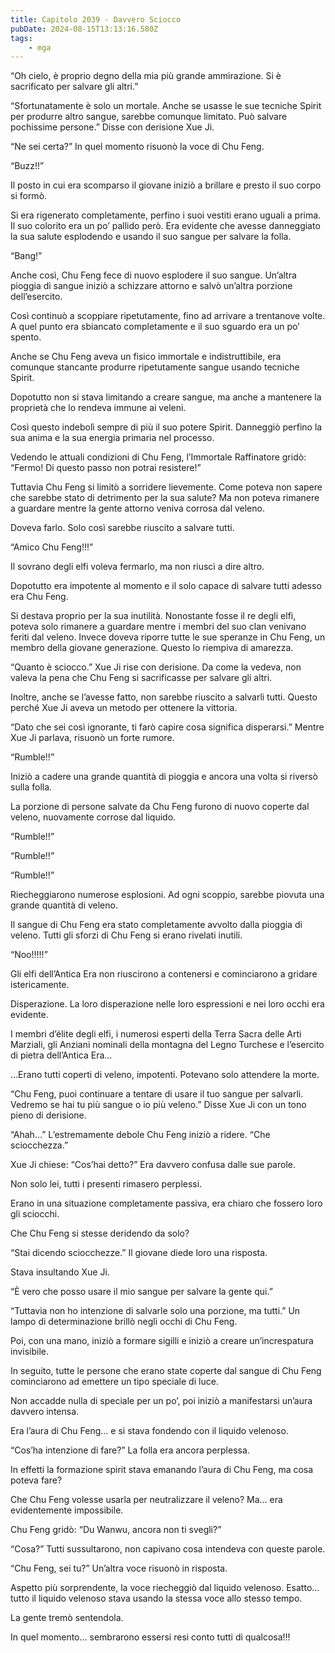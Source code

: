 ```yaml
---
title: Capitolo 2039 - Davvero Sciocco
pubDate: 2024-08-15T13:13:16.580Z
tags:
    - mga
---
```





“Oh cielo, è proprio degno della mia più grande ammirazione. Si è sacrificato per salvare gli altri.”


“Sfortunatamente è solo un mortale. Anche se usasse le sue tecniche Spirit per produrre altro sangue, sarebbe comunque limitato. Può salvare pochissime persone.” Disse con derisione Xue Ji.


“Ne sei certa?” In quel momento risuonò la voce di Chu Feng.


“Buzz!!”


Il posto in cui era scomparso il giovane iniziò a brillare e presto il suo corpo si formò.


Si era rigenerato completamente, perfino i suoi vestiti erano uguali a prima. Il suo colorito era un po’ pallido però. Era evidente che avesse danneggiato la sua salute esplodendo e usando il suo sangue per salvare la folla.


“Bang!”


Anche così, Chu Feng fece di nuovo esplodere il suo sangue. Un’altra pioggia di sangue iniziò a schizzare attorno e salvò un’altra porzione dell’esercito.


Così continuò a scoppiare ripetutamente, fino ad arrivare a trentanove volte. A quel punto era sbiancato completamente e il suo sguardo era un po’ spento.


Anche se Chu Feng aveva un fisico immortale e indistruttibile, era comunque stancante produrre ripetutamente sangue usando tecniche Spirit.


Dopotutto non si stava limitando a creare sangue, ma anche a mantenere la proprietà che lo rendeva immune ai veleni.


Così questo indebolì sempre di più il suo potere Spirit. Danneggiò perfino la sua anima e la sua energia primaria nel processo.


Vedendo le attuali condizioni di Chu Feng, l’Immortale Raffinatore gridò: “Fermo! Di questo passo non potrai resistere!”


Tuttavia Chu Feng si limitò a sorridere lievemente. Come poteva non sapere che sarebbe stato di detrimento per la sua salute? Ma non poteva rimanere a guardare mentre la gente attorno veniva corrosa dal veleno.

Doveva farlo. Solo così sarebbe riuscito a salvare tutti.

“Amico Chu Feng!!!”


Il sovrano degli elfi voleva fermarlo, ma non riuscì a dire altro.


Dopotutto era impotente al momento e il solo capace di salvare tutti adesso era Chu Feng.


Si destava proprio per la sua inutilità. Nonostante fosse il re degli elfi, poteva solo rimanere a guardare mentre i membri del suo clan venivano feriti dal veleno. Invece doveva riporre tutte le sue speranze in Chu Feng, un membro della giovane generazione. Questo lo riempiva di amarezza.

“Quanto è sciocco.” Xue Ji rise con derisione. Da come la vedeva, non valeva la pena che Chu Feng si sacrificasse per salvare gli altri.


Inoltre, anche se l’avesse fatto, non sarebbe riuscito a salvarli tutti. Questo perché Xue Ji aveva un metodo per ottenere la vittoria.

“Dato che sei così ignorante, ti farò capire cosa significa disperarsi.” Mentre Xue Ji parlava, risuonò un forte rumore.


“Rumble!!”


Iniziò a cadere una grande quantità di pioggia e ancora una volta si riversò sulla folla.


La porzione di persone salvate da Chu Feng furono di nuovo coperte dal veleno, nuovamente corrose dal liquido.


“Rumble!!”


“Rumble!!”


“Rumble!!”


Riecheggiarono numerose esplosioni. Ad ogni scoppio, sarebbe piovuta una grande quantità di veleno.


Il sangue di Chu Feng era stato completamente avvolto dalla pioggia di veleno. Tutti gli sforzi di Chu Feng si erano rivelati inutili.


“Noo!!!!!”


Gli elfi dell’Antica Era non riuscirono a contenersi e cominciarono a gridare istericamente.

Disperazione. La loro disperazione nelle loro espressioni e nei loro occhi era evidente.


I membri d’élite degli elfi, i numerosi esperti della Terra Sacra delle Arti Marziali, gli Anziani nominali della montagna del Legno Turchese e l’esercito di pietra dell’Antica Era…


…Erano tutti coperti di veleno, impotenti. Potevano solo attendere la morte.


“Chu Feng, puoi continuare a tentare di usare il tuo sangue per salvarli. Vedremo se hai tu più sangue o io più veleno.” Disse Xue Ji con un tono pieno di derisione.


“Ahah…” L’estremamente debole Chu Feng iniziò a ridere. “Che sciocchezza.”


Xue Ji chiese: “Cos’hai detto?” Era davvero confusa dalle sue parole.


Non solo lei, tutti i presenti rimasero perplessi.


Erano in una situazione completamente passiva, era chiaro che fossero loro gli sciocchi.


Che Chu Feng si stesse deridendo da solo?


“Stai dicendo sciocchezze.” Il giovane diede loro una risposta.


Stava insultando Xue Ji.


“È vero che posso usare il mio sangue per salvare la gente qui.”


“Tuttavia non ho intenzione di salvarle solo una porzione, ma tutti.” Un lampo di determinazione brillò negli occhi di Chu Feng.


Poi, con una mano, iniziò a formare sigilli e iniziò a creare un’increspatura invisibile.


In seguito, tutte le persone che erano state coperte dal sangue di Chu Feng cominciarono ad emettere un tipo speciale di luce.


Non accadde nulla di speciale per un po’, poi iniziò a manifestarsi un’aura davvero intensa.


Era l’aura di Chu Feng… e si stava fondendo con il liquido velenoso.


“Cos’ha intenzione di fare?” La folla era ancora perplessa.


In effetti la formazione spirit stava emanando l’aura di Chu Feng, ma cosa poteva fare?


Che Chu Feng volesse usarla per neutralizzare il veleno? Ma… era evidentemente impossibile.


Chu Feng gridò: “Du Wanwu, ancora non ti svegli?”


“Cosa?” Tutti sussultarono, non capivano cosa intendeva con queste parole.

“Chu Feng, sei tu?” Un’altra voce risuonò in risposta.


Aspetto più sorprendente, la voce riecheggiò dal liquido velenoso. Esatto… tutto il liquido velenoso stava usando la stessa voce allo stesso tempo.


La gente tremò sentendola.


In quel momento… sembrarono essersi resi conto tutti di qualcosa!!!

